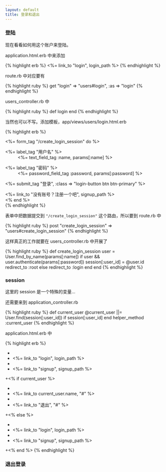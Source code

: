 ```yaml
---
layout: default
title: 登录和退出
---
```

### 登陆

现在看看如何用这个账户来登陆。

application.html.erb 中来添加

{% highlight erb %}
<%= link_to "login", login_path %>
{% endhighlight %}

route.rb 中对应要有

{% highlight ruby %}
get "login" => "users#login", :as => "login"
{% endhighlight %}

users_controller.rb 中

{% highlight ruby %}
def login
end
{% endhighlight %}

当然也可以不写。添加模板，app/views/users/login.html.erb

{% highlight erb %}
<div class="login-form-container clearfix">
  <div class="login-form">
    <%= form_tag "/create_login_session" do %>
      <dl class="form">
        <dt>
          <%= label_tag "用户名" %>
        </dt>
        <dd>
          <%= text_field_tag :name, params[:name] %>
        </dd>
      </dl>
      <dl class="form">
        <dt>
          <%= label_tag "密码" %>
        </dt>
        <dd>
          <%= password_field_tag :password, params[:password] %>
        </dd>
      </dl>
      <p> <%= submit_tag "登录", :class => "login-button btn btn-primary" %> </p>
      <div class="need-signup">
        <%= link_to "没有账号？注册一个吧", signup_path %>
      </div>
    <% end %>
  </div>
</div>
{% endhighlight %}

表单中把数据提交到 `"/create_login_session"` 这个路由，所以要到 route.rb 中

{% highlight ruby %}
post "create_login_session" => "users#create_login_session"
{% endhighlight %}

这样真正的工作就要在 users_controller.rb 中开展了

{% highlight ruby %}
def create_login_session
  user = User.find_by_name(params[:name])
  if user && user.authenticate(params[:password])
    session[:user_id] = @user.id
    redirect_to :root
  else
    redirect_to :login
  end
end
{% endhighlight %}


### session
这里的 session 是一个特殊的变量...

还需要来到 application_controller.rb

{% highlight ruby %}
def current_user
  @current_user ||= User.find(session[:user_id]) if session[:user_id]
end
helper_method :current_user
{% endhighlight %}


application.html.erb 中

{% highlight erb %}
- <li><%= link_to "login", login_path %></li>
- <li><%= link_to "signup", signup_path %></li>
+<% if current_user %>
+  <li><%= link_to current_user.name, "#" %></li>
+  <li><%= link_to "退出", "#" %></li>
+<% else %>
+  <li><%= link_to "login", login_path %></li>
+  <li><%= link_to "signup", signup_path %></li>
+<% end %>
{% endhighlight %}
### 退出登录

<!-- https://laracasts.com/login 参考这里的样式，和表单验证的报错效果。
 -->

